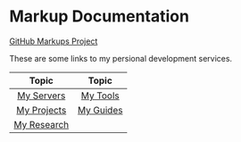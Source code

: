 # Markup Documentation
[GitHub Markups Project](https://github.com/dqromney/markups)

These are some links to my persional development services.

| Topic | Topic |
|:-:|:-:|
| [My Servers](servers/servers.md) | [My Tools](tools/tools.md) |
| [My Projects](projects/projects.md) | [My Guides](guides/guides.md) |
| [My Research](research/research.md) |  |



